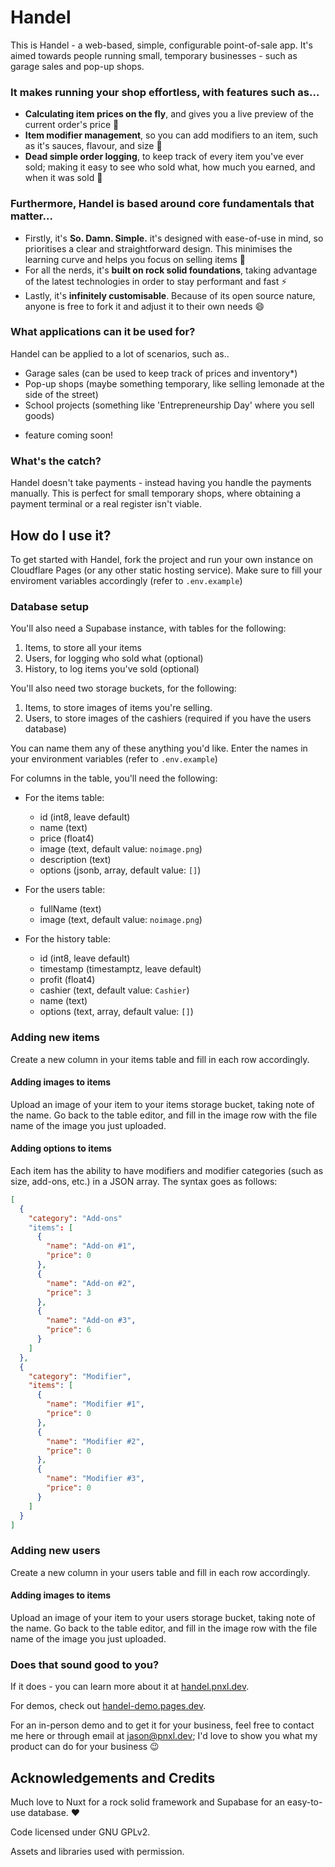 # Handel

This is Handel - a web-based, simple, configurable point-of-sale app. It's aimed towards people running small, temporary businesses - such as garage sales and pop-up shops.

### It makes running your shop effortless, with features such as...
- **Calculating item prices on the fly**, and gives you a live preview of the current order's price 💸 
- **Item modifier management**, so you can add modifiers to an item, such as it's sauces, flavour, and size 🤖
- **Dead simple order logging**, to keep track of every item you've ever sold; making it easy to see who sold what, how much you earned, and when it was sold 📜

### Furthermore, Handel is based around core fundamentals that matter...
- Firstly, it's **So. Damn. Simple.** it's designed with ease-of-use in mind, so prioritises a clear and straightforward design. This minimises the learning curve and helps you focus on selling items 🤑
- For all the nerds, it's **built on rock solid foundations**, taking advantage of the latest technologies in order to stay performant and fast ⚡️ 
- Lastly, it's **infinitely customisable**. Because of its open source nature, anyone is free to fork it and adjust it to their own needs 😄

### What applications can it be used for?

Handel can be applied to a lot of scenarios, such as..

- Garage sales (can be used to keep track of prices and inventory\*)
- Pop-up shops (maybe something temporary, like selling lemonade at the side of the street)
- School projects (something like 'Entrepreneurship Day' where you sell goods)

* feature coming soon!

### What's the catch?

Handel doesn't take payments - instead having you handle the payments manually. This is perfect for small temporary shops, where obtaining a payment terminal or a real register isn't viable.

## How do I use it?

To get started with Handel, fork the project and run your own instance on Cloudflare Pages (or any other static hosting service). Make sure to fill your enviroment variables accordingly (refer to `.env.example`)

### Database setup

You'll also need a Supabase instance, with tables for the following:
1. Items, to store all your items
2. Users, for logging who sold what (optional)
3. History, to log items you've sold (optional)

You'll also need two storage buckets, for the following:
1. Items, to store images of items you're selling.
2. Users, to store images of the cashiers (required if you have the users database)

You can name them any of these anything you'd like. Enter the names in your environment variables (refer to `.env.example`)

For columns in the table, you'll need the following:
- For the items table:
  - id (int8, leave default)
  - name (text)
  - price (float4)
  - image (text, default value: `noimage.png`)
  - description (text)
  - options (jsonb, array, default value: `[]`)

- For the users table:
  - fullName (text)
  - image (text, default value: `noimage.png`)

- For the history table:
  - id (int8, leave default)
  - timestamp (timestamptz, leave default)
  - profit (float4)
  - cashier (text, default value: `Cashier`)
  - name (text)
  - options (text, array, default value: `[]`)
 
### Adding new items
Create a new column in your items table and fill in each row accordingly.

#### Adding images to items
Upload an image of your item to your items storage bucket, taking note of the name. Go back to the table editor, and fill in the image row with the file name of the image you just uploaded.

#### Adding options to items
Each item has the ability to have modifiers and modifier categories (such as size, add-ons, etc.) in a JSON array. The syntax goes as follows:
```json
[
  {
    "category": "Add-ons"
    "items": [
      {
        "name": "Add-on #1",
        "price": 0
      },
      {
        "name": "Add-on #2",
        "price": 3
      },
      {
        "name": "Add-on #3",
        "price": 6
      }
    ]
  },
  {
    "category": "Modifier",
    "items": [
      {
        "name": "Modifier #1",
        "price": 0
      },
      {
        "name": "Modifier #2",
        "price": 0
      },
      {
        "name": "Modifier #3",
        "price": 0
      }
    ]
  }
]
```

### Adding new users
Create a new column in your users table and fill in each row accordingly.

#### Adding images to items
Upload an image of your item to your users storage bucket, taking note of the name. Go back to the table editor, and fill in the image row with the file name of the image you just uploaded.

### Does that sound good to you?
If it does - you can learn more about it at [handel.pnxl.dev](https://handel.pnxl.dev/).

For demos, check out [handel-demo.pages.dev](https://handel-demo.pages.dev).

For an in-person demo and to get it for your business, feel free to contact me here or through email at [jason@pnxl.dev](mailto:jason@pnxl.dev); I'd love to show you what my product can do for your business 😉

## Acknowledgements and Credits

Much love to Nuxt for a rock solid framework and Supabase for an easy-to-use database. ❤

Code licensed under GNU GPLv2.

Assets and libraries used with permission.
